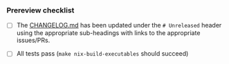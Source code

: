 ### Prereview checklist

- [ ] The
  [CHANGELOG.md](https://github.com/mlabs-haskell/trustless-sidechain/blob/master/CHANGELOG.md)
  has been updated under the `# Unreleased` header using the appropriate
  sub-headings with links to the appropriate issues/PRs.

- [ ] All tests pass (`make nix-build-executables` should succeed)
